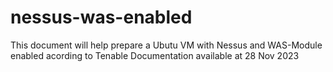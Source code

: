 # nessus-was-enabled

This document will help prepare a Ubutu VM with Nessus and WAS-Module enabled acording to Tenable Documentation available at 28 Nov 2023

